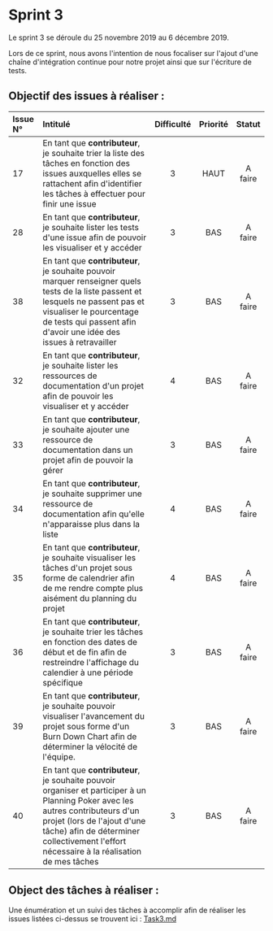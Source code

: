 # Sprint 3

Le sprint 3 se déroule du 25 novembre 2019 au 6 décembre 2019.

Lors de ce sprint, nous avons l'intention de nous focaliser sur l'ajout d'une chaîne d'intégration continue pour notre projet ainsi que sur l'écriture de tests.

## Objectif des issues à réaliser :

| Issue N°   | Intitulé                 | Difficulté | Priorité | Statut |
|:-----------|:-------------------------|:----------:|:--------:|:------:|
| 17 | En tant que **contributeur**, je souhaite trier la liste des tâches en fonction des issues auxquelles elles se rattachent afin d'identifier les tâches à effectuer pour finir une issue | 3 | HAUT | A faire |
| 28 | En tant que **contributeur**, je souhaite lister les tests d'une issue afin de pouvoir les visualiser et y accéder | 3 | BAS | A faire |
| 38 | En tant que **contributeur**, je souhaite pouvoir marquer renseigner quels tests de la liste passent et lesquels ne passent pas et visualiser le pourcentage de tests qui passent afin d'avoir une idée des issues à retravailler | 3 | BAS | A faire |
| 32 | En tant que **contributeur**, je souhaite lister les ressources de documentation d'un projet afin de pouvoir les visualiser et y accéder | 4 | BAS | A faire |
| 33 | En tant que **contributeur**, je souhaite ajouter une ressource de documentation dans un projet afin de pouvoir la gérer | 3 | BAS | A faire |
| 34 | En tant que **contributeur**, je souhaite supprimer une ressource de documentation afin qu'elle n'apparaisse plus dans la liste | 4 | BAS | A faire |
| 35 | En tant que **contributeur**, je souhaite visualiser les tâches d'un projet sous forme de calendrier afin de me rendre compte plus aisément du planning du projet | 4 | BAS | A faire |
| 36 | En tant que **contributeur**, je souhaite trier les tâches en fonction des dates de début et de fin afin de restreindre l'affichage du calendier à une période spécifique | 3 | BAS | A faire |
| 39 | En tant que **contributeur**, je souhaite pouvoir visualiser l'avancement du projet sous forme d'un Burn Down Chart afin de déterminer la vélocité de l'équipe. | 3 | BAS | A faire |
| 40 | En tant que **contributeur**, je souhaite pouvoir organiser et participer à un Planning Poker avec les autres contributeurs d'un projet (lors de l'ajout d'une tâche) afin de déterminer collectivement l'effort nécessaire à la réalisation de mes tâches | 3 | BAS | A faire |
## Object des tâches à réaliser :

Une énumération et un suivi des tâches à accomplir afin de réaliser les issues listées ci-dessus se trouvent ici : 
[Task3.md](./Task3.md)
